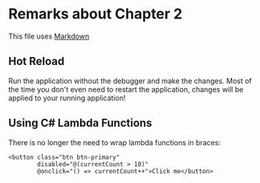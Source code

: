 # Remarks about Chapter 2

This file uses [Markdown](https://www.wikipedia.org/wiki/Markdown)

## Hot Reload

Run the application without the debugger and make the changes.
Most of the time you don't even need to restart the application,
changes will be applied to your running application!

## Using C# Lambda Functions

There is no longer the need to wrap lambda functions in braces:

``` razor
<button class="btn btn-primary"
        disabled="@(currentCount > 10)"
        @onclick="() => currentCount++">Click me</button>
```




